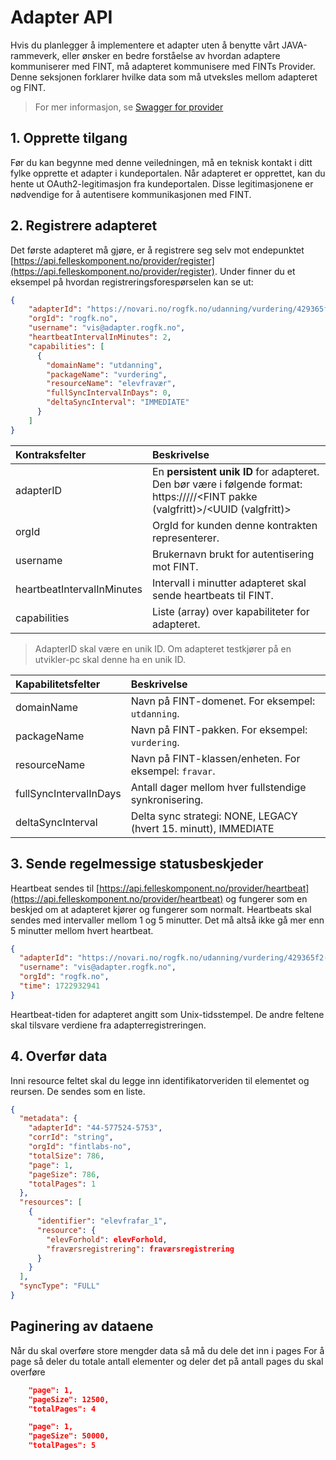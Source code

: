# Adapter API

Hvis du planlegger å implementere et adapter uten å benytte vårt JAVA-rammeverk, eller ønsker en bedre forståelse av 
hvordan adaptere kommuniserer med FINT, må adapteret kommunisere med FINTs Provider. Denne seksjonen forklarer hvilke 
data som må utveksles mellom adapteret og FINT.

> For mer informasjon, se [Swagger for provider](https://api.felleskomponent.no/provider/swagger/webjars/swagger-ui/index.html#/)

## 1. Opprette tilgang

Før du kan begynne med denne veiledningen, må en teknisk kontakt i ditt fylke opprette et adapter i kundeportalen. 
Når adapteret er opprettet, kan du hente ut OAuth2-legitimasjon fra kundeportalen. Disse legitimasjonene er nødvendige 
for å autentisere kommunikasjonen med FINT.

## 2. Registrere adapteret

Det første adapteret må gjøre, er å registrere seg selv mot endepunktet [https://api.felleskomponent.no/provider/register](https://api.felleskomponent.no/provider/register).
Under finner du et eksempel på hvordan registreringsforespørselen kan se ut:

```json
{
    "adapterId": "https://novari.no/rogfk.no/udanning/vurdering/429365f2-6853-40d8-8526-f2a020f15412",
    "orgId": "rogfk.no",
    "username": "vis@adapter.rogfk.no",
    "heartbeatIntervalInMinutes": 2,
    "capabilities": [
      {
        "domainName": "utdanning",
        "packageName": "vurdering",
        "resourceName": "elevfravær",
        "fullSyncIntervalInDays": 0,
        "deltaSyncInterval": "IMMEDIATE"
      }
    ]
}
```

| Kontraksfelter                                          | Beskrivelse                                                                                                                                                              |
|:--------------------------------------------------------|:-------------------------------------------------------------------------------------------------------------------------------------------------------------------------|
| adapterID                                               | En **persistent unik ID** for adapteret. Den bør være i følgende format: https://<firma domene>/<kunde domene>/<FINT domene>/<FINT pakke (valgfritt)>/<UUID (valgfritt)> |
| orgId                                                   | OrgId for kunden denne kontrakten representerer.                                                                                                                         |
| username                                                | Brukernavn brukt for autentisering mot FINT.                                                                                                                             |
| heartbeatIntervalInMinutes                              | Intervall i minutter adapteret skal sende heartbeats til FINT.                                                                                                           |
| capabilities                                            | Liste (array) over kapabiliteter for adapteret.                                                                                                                          |

> AdapterID skal være en unik ID. Om adapteret testkjører på en utvikler-pc skal denne ha en unik ID.

| Kapabilitetsfelter     | Beskrivelse                                                     |
|:-----------------------|:----------------------------------------------------------------|
| domainName             | Navn på FINT-domenet. For eksempel: `utdanning`.                |
| packageName            | Navn på FINT-pakken. For eksempel: `vurdering`.                 |
| resourceName           | Navn på FINT-klassen/enheten. For eksempel: `fravar`.           |
| fullSyncIntervalInDays | Antall dager mellom hver fullstendige synkronisering.           |
| deltaSyncInterval      | Delta sync strategi: NONE, LEGACY (hvert 15. minutt), IMMEDIATE |


## 3. Sende regelmessige statusbeskjeder

Heartbeat sendes til [https://api.felleskomponent.no/provider/heartbeat](https://api.felleskomponent.no/provider/heartbeat) 
og fungerer som en beskjed om at adapteret kjører og fungerer som normalt. Heartbeats skal sendes med intervaller mellom 
1 og 5 minutter. Det må altså ikke gå mer enn 5 minutter mellom hvert heartbeat.


```json
{
  "adapterId": "https://novari.no/rogfk.no/udanning/vurdering/429365f2-6853-40d8-8526-f2a020f15412",
  "username": "vis@adapter.rogfk.no",
  "orgId": "rogfk.no",
  "time": 1722932941
}
```
Heartbeat-tiden for adapteret angitt som Unix-tidsstempel. De andre feltene skal tilsvare verdiene fra adapterregistreringen.

## 4. Overfør data
Inni resource feltet skal du legge inn identifikatorveriden til elementet og reursen.
De sendes som en liste.

```json
{
  "metadata": {
    "adapterId": "44-577524-5753",
    "corrId": "string",
    "orgId": "fintlabs-no",
    "totalSize": 786,
    "page": 1,
    "pageSize": 786,
    "totalPages": 1
  },
  "resources": [
    {
      "identifier": "elevfrafar_1",
      "resource": {
        "elevForhold": elevForhold,
        "fraværsregistrering": fraværsregistrering
      }
    }
  ],
  "syncType": "FULL"
}

```

## Paginering av dataene

Når du skal overføre store mengder data så må du dele det inn i pages
For å page så deler du totale antall elementer og deler det på antall pages du skal overføre

```json
    "page": 1,
    "pageSize": 12500,
    "totalPages": 4
```

```json
    "page": 1,
    "pageSize": 50000,
    "totalPages": 5
```


